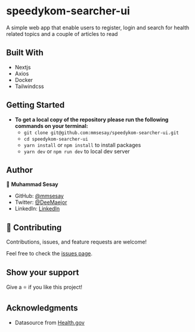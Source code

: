 # speedykom-searcher-ui
A simple web app that enable users to register, login and search for health related topics and a couple of articles to read

## Built With

- Nextjs
- Axios
- Docker
- Tailwindcss

## Getting Started

- **To get a local copy of the repository please run the following commands on your terminal:**
   - `git clone git@github.com:mmsesay/speedykom-searcher-ui.git`
   - `cd speedykom-searcher-ui`
   - `yarn install` or `npm install` to install packages
   - `yarn dev` or `npm run dev` to local dev server

## Author

👤 **Muhammad Sesay**

- GitHub: [@mmsesay](https://github.com/mmsesay)
- Twitter: [@DeeMaejor](https://twitter.com/DeeMaejor)
- LinkedIn: [LinkedIn](https://linkedin.com/in/muhammad-m-sesay)


## 🤝 Contributing

Contributions, issues, and feature requests are welcome!

Feel free to check the [issues page](../../issues/).

## Show your support

Give a ⭐️ if you like this project!

## Acknowledgments
- Datasource from [Health.gov](https://health.gov/our-work/national-health-initiatives/health-literacy/consumer-health-content/free-web-content/apis-developers/api-documentation)

